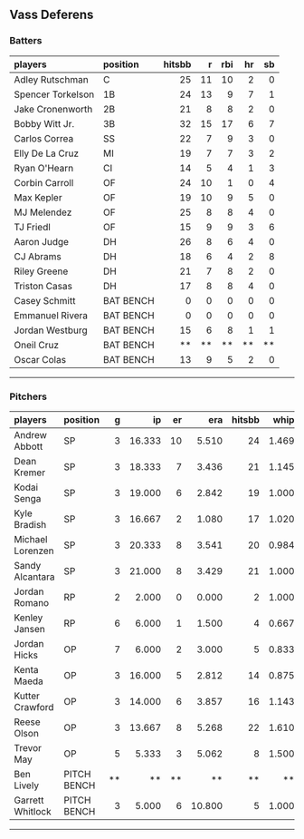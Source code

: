 ## Vass Deferens

### Batters

 
|players           |position  | hitsbb|  r| rbi| hr| sb| 
|:-----------------|:---------|------:|--:|---:|--:|--:| 
|Adley Rutschman   |C         |     25| 11|  10|  2|  0| 
|Spencer Torkelson |1B        |     24| 13|   9|  7|  1| 
|Jake Cronenworth  |2B        |     21|  8|   8|  2|  0| 
|Bobby Witt Jr.    |3B        |     32| 15|  17|  6|  7| 
|Carlos Correa     |SS        |     22|  7|   9|  3|  0| 
|Elly De La Cruz   |MI        |     19|  7|   7|  3|  2| 
|Ryan O'Hearn      |CI        |     14|  5|   4|  1|  3| 
|Corbin Carroll    |OF        |     24| 10|   1|  0|  4| 
|Max Kepler        |OF        |     19| 10|   9|  5|  0| 
|MJ Melendez       |OF        |     25|  8|   8|  4|  0| 
|TJ Friedl         |OF        |     15|  9|   9|  3|  6| 
|Aaron Judge       |DH        |     26|  8|   6|  4|  0| 
|CJ Abrams         |DH        |     18|  6|   4|  2|  8| 
|Riley Greene      |DH        |     21|  7|   8|  2|  0| 
|Triston Casas     |DH        |     17|  8|   8|  4|  0| 
|Casey Schmitt     |BAT BENCH |      0|  0|   0|  0|  0| 
|Emmanuel Rivera   |BAT BENCH |      0|  0|   0|  0|  0| 
|Jordan Westburg   |BAT BENCH |     15|  6|   8|  1|  1| 
|Oneil Cruz        |BAT BENCH |     **| **|  **| **| **| 
|Oscar Colas       |BAT BENCH |     13|  9|   5|  2|  0| 


* * *

### Pitchers

 
|players          |position    |  g|     ip| er|    era| hitsbb|  whip| so|  w| sv| 
|:----------------|:-----------|--:|------:|--:|------:|------:|-----:|--:|--:|--:| 
|Andrew Abbott    |SP          |  3| 16.333| 10|  5.510|     24| 1.469| 17|  2|  0| 
|Dean Kremer      |SP          |  3| 18.333|  7|  3.436|     21| 1.145| 13|  1|  0| 
|Kodai Senga      |SP          |  3| 19.000|  6|  2.842|     19| 1.000| 18|  3|  0| 
|Kyle Bradish     |SP          |  3| 16.667|  2|  1.080|     17| 1.020| 20|  1|  0| 
|Michael Lorenzen |SP          |  3| 20.333|  8|  3.541|     20| 0.984| 11|  2|  0| 
|Sandy Alcantara  |SP          |  3| 21.000|  8|  3.429|     21| 1.000| 23|  2|  0| 
|Jordan Romano    |RP          |  2|  2.000|  0|  0.000|      2| 1.000|  3|  0|  2| 
|Kenley Jansen    |RP          |  6|  6.000|  1|  1.500|      4| 0.667|  8|  1|  5| 
|Jordan Hicks     |OP          |  7|  6.000|  2|  3.000|      5| 0.833|  7|  1|  3| 
|Kenta Maeda      |OP          |  3| 16.000|  5|  2.812|     14| 0.875| 17|  1|  0| 
|Kutter Crawford  |OP          |  3| 14.000|  6|  3.857|     16| 1.143| 13|  1|  0| 
|Reese Olson      |OP          |  3| 13.667|  8|  5.268|     22| 1.610| 14|  1|  0| 
|Trevor May       |OP          |  5|  5.333|  3|  5.062|      8| 1.500|  2|  1|  2| 
|Ben Lively       |PITCH BENCH | **|     **| **|     **|     **|    **| **| **| **| 
|Garrett Whitlock |PITCH BENCH |  3|  5.000|  6| 10.800|      5| 1.000|  9|  1|  0| 


* * *


